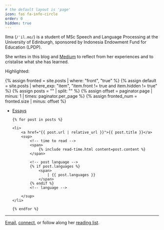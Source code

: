 ```yaml
---
# the default layout is 'page'
icon: fas fa-info-circle
order: 0
hidden: true
---
```


Ilma (`/ˈil.mɑ/`) is a student of MSc Speech and Language Processing at the University of Edinburgh, sponsored by Indonesia Endowment Fund for Education (LPDP).

She writes in <i class="fas fa-pen-square fa-fw"></i> this blog and <a href="https://fiddien.medium.com"><i class="fab fa-medium fa-fw"></i> Medium</a> to reflect from her experiences and to cristalise what she has learned.


<!-- <p>
    Posts language:
        <a href="/en/" class="post-tag no-text-decoration">🇬🇧</a>
        <a href="/id/" class="post-tag no-text-decoration">🇮🇩</a>
</p> -->

Highlighted:

{% assign fronted = site.posts | where: "front", "true" %}
{% assign default = site.posts | where_exp: "item", "item.front != true and item.hidden != true" %}
{% assign posts = "" | split: "" %}
{% assign offset = paginator.page | minus: 1 | times: paginator.per_page %}
{% assign fronted_num = fronted.size | minus: offset %}

<!-- {% if fronted_num > 0 %}
  {% for i in (offset..fronted.size) limit: fronted_num %}
    {% assign posts = posts | push: fronted[i] %}
  {% endfor %}
{% else %}
  {% assign fronted_num = 0 %}
{% endif %} -->


<ul>
    <li><a href="https://fiddien.com/categories/essay/" class="post-tag no-text-decoration">Essays</a></li>

    {% for post in posts %}

    <li>
        <a href="{{ post.url | relative_url }}">{{ post.title }}</a>
        <sup>
            <!-- time to read -->
            <span>
                {% include read-time.html content=post.content %}
            </span>

            <!-- post language -->
            {% if post.languages %}
                <span>
                    | {{ post.languages }}
                </span>
            {% endif %}
            <!-- language -->

        </sup>
    </li>

    {% endfor %}
</ul>

<hr>
<p>
    <a href="mailto:ilmaaliyaf@gmail.com"><i class="fas fa-envelope fa-fw"></i> Email</a>, <a href="https://linkedin.com/in/fiddien"><i class="fab fa-linkedin fa-fw"></i> connect</a>, or follow along her <a href="https://goodreads.com/fiddien"><i class="fab fa-goodreads fa-fw"></i> reading list</a>.
</p>